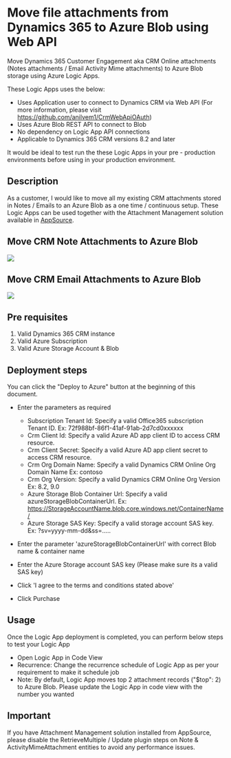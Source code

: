 # Move file attachments from Dynamics 365 to Azure Blob using Web API

Move Dynamics 365 Customer Engagement aka CRM Online attachments (Notes attachments / Email Activity Mime attachments) to Azure Blob storage using Azure Logic Apps.

These Logic Apps uses the below:

- Uses Application user to connect to Dynamics CRM via Web API (For more information, please visit <https://github.com/anilvem1/CrmWebApiOAuth>)
- Uses Azure Blob REST API to connect to Blob
- No dependency on Logic App API connections
- Applicable to Dynamics 365 CRM versions 8.2 and later

It would be ideal to test run the these Logic Apps in your pre - production environments before using in your production environment.

## Description

As a customer, I would like to move all my existing CRM attachments stored in Notes / Emails to an Azure Blob as a one time / continuous setup.
These Logic Apps can be used together with the Attachment Management solution available in <a href="https://appsource.microsoft.com/en-us/product/dynamics-365/microsoft_labs.96257e65-dbbe-43db-b775-77cf1609530c">AppSource</a>.

## Move CRM Note Attachments to Azure Blob

<a href="https://portal.azure.com/#create/Microsoft.Template/uri/https%3A%2F%2Fraw.githubusercontent.com%2Fanilvem1%2FLAMoveCRMAttachmentsToBlob-API%2Fmaster%2FLA-API-MoveCRMNote-AttachmentsToBlob.json" target="_blank"><img src="http://azuredeploy.net/deploybutton.png"/>
</a>

## Move CRM Email Attachments to Azure Blob

<a href="https://portal.azure.com/#create/Microsoft.Template/uri/https%3A%2F%2Fraw.githubusercontent.com%2Fanilvem1%2FLAMoveCRMAttachmentsToBlob-API%2Fmaster%2FLA-API-MoveCRMEmail-AttachmentsToBlob.json" target="_blank">
<img src="http://azuredeploy.net/deploybutton.png"/>
</a>

## Pre requisites

1) Valid Dynamics 365 CRM instance
2) Valid Azure Subscription
3) Valid Azure Storage Account & Blob

## Deployment steps

You can click the "Deploy to Azure" button at the beginning of this document.

- Enter the parameters as required
  - Subscription Tenant Id: Specify a valid Office365 subscription Tenant ID. Ex: 72f988bf-86f1-41af-91ab-2d7cd0xxxxxx
  - Crm Client Id: Specify a valid Azure AD app client ID to access CRM resource.
  - Crm Client Secret: Specify a valid Azure AD app client secret to access CRM resource.
  - Crm Org Domain Name: Specify a valid Dynamics CRM Online Org Domain Name Ex: contoso
  - Crm Org Version: Specify a valid Dynamics CRM Online Org Version Ex: 8.2, 9.0
  - Azure Storage Blob Container Url: Specify a valid azureStorageBlobContainerUrl. Ex: <https://StorageAccountName.blob.core.windows.net/ContainerName/>
  - Azure Storage SAS Key: Specify a valid storage account SAS key. Ex: ?sv=yyyy-mm-dd&ss=.....

- Enter the parameter 'azureStorageBlobContainerUrl' with correct Blob name & container name
- Enter the Azure Storage account SAS key (Please make sure its a valid SAS key)
- Click 'I agree to the terms and conditions stated above'
- Click Purchase

## Usage

Once the Logic App deployment is completed, you can perform below steps to test your Logic App

- Open Logic App in Code View
- Recurrence: Change the recurrence schedule of Logic App as per your requirement to make it schedule job
- Note: By default, Logic App moves top 2 attachment records ("$top": 2) to Azure Blob. Please update the Logic App in code view with the number you wanted

## Important

If you have Attachment Management solution installed from AppSource, please disable the RetrieveMultiple / Update plugin steps on Note & ActivityMimeAttachment entities to avoid any performance issues.
